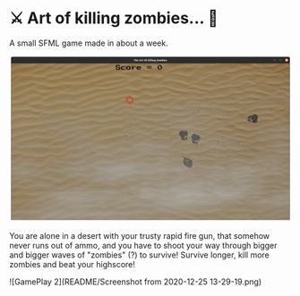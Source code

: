 #  :crossed_swords: Art of killing zombies... :bow_and_arrow:
A small SFML game made in about a week.

![GamePlay](README/aa.png)

You are alone in a desert with your trusty rapid fire gun, that somehow never runs out of ammo, and you have to shoot your way through bigger and bigger waves of "zombies" (?) to survive! Survive longer, kill more zombies and beat your highscore!


![GamePlay 2](README/Screenshot from 2020-12-25 13-29-19.png)
